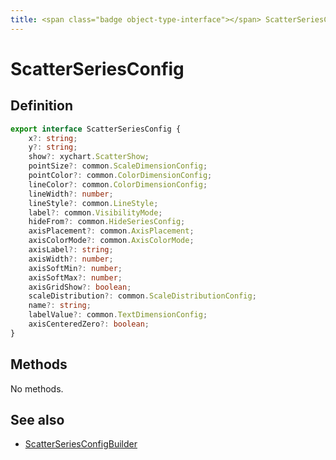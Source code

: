 ```yaml
---
title: <span class="badge object-type-interface"></span> ScatterSeriesConfig
---
```

# <span class="badge object-type-interface"></span> ScatterSeriesConfig

## Definition

```typescript
export interface ScatterSeriesConfig {
	x?: string;
	y?: string;
	show?: xychart.ScatterShow;
	pointSize?: common.ScaleDimensionConfig;
	pointColor?: common.ColorDimensionConfig;
	lineColor?: common.ColorDimensionConfig;
	lineWidth?: number;
	lineStyle?: common.LineStyle;
	label?: common.VisibilityMode;
	hideFrom?: common.HideSeriesConfig;
	axisPlacement?: common.AxisPlacement;
	axisColorMode?: common.AxisColorMode;
	axisLabel?: string;
	axisWidth?: number;
	axisSoftMin?: number;
	axisSoftMax?: number;
	axisGridShow?: boolean;
	scaleDistribution?: common.ScaleDistributionConfig;
	name?: string;
	labelValue?: common.TextDimensionConfig;
	axisCenteredZero?: boolean;
}

```
## Methods

No methods.
## See also

 * <span class="badge builder"></span> [ScatterSeriesConfigBuilder](./builder-ScatterSeriesConfigBuilder.md)
